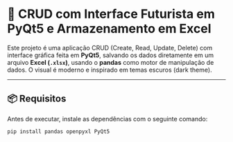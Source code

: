# 🧾 CRUD com Interface Futurista em PyQt5 e Armazenamento em Excel

Este projeto é uma aplicação CRUD (Create, Read, Update, Delete) com interface gráfica feita em **PyQt5**, salvando os dados diretamente em um arquivo **Excel (`.xlsx`)**, usando o **pandas** como motor de manipulação de dados. O visual é moderno e inspirado em temas escuros (dark theme).

---

## 📦 Requisitos

Antes de executar, instale as dependências com o seguinte comando:

```bash
pip install pandas openpyxl PyQt5
